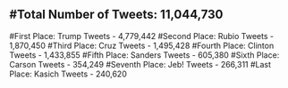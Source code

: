 #Total Number of Tweets: 11,044,730 
---
#First Place: Trump Tweets - 4,779,442
#Second Place: Rubio Tweets - 1,870,450
#Third Place: Cruz Tweets - 1,495,428
#Fourth Place: Clinton Tweets - 1,433,855
#Fifth Place: Sanders Tweets - 605,380
#Sixth Place: Carson Tweets - 354,249
#Seventh Place: Jeb! Tweets - 266,311
#Last Place: Kasich Tweets - 240,620
